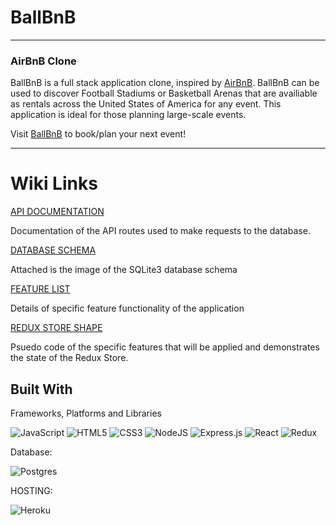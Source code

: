 # BallBnB
<!-- ![image]() -->


***
### AirBnB Clone

BallBnB is a full stack application clone, inspired by [AirBnB](https://www.airbnb.com/). BallBnB can be used to discover Football Stadiums or Basketball Arenas that are availiable as rentals across the United States of America for any event. This application is ideal for those planning large-scale events.

Visit [BallBnB](https://api-airbnb-project.herokuapp.com/) to book/plan your next event!

***

# Wiki Links

[API DOCUMENTATION](https://github.com/williamkimngo/API-Project-Airbnb/wiki/API-DOCUMENTATION)

Documentation of the API routes used to make requests to the database.

[DATABASE SCHEMA](https://github.com/williamkimngo/API-Project-Airbnb/wiki/DATABASE-SCHEMA)

Attached is the image of the SQLite3 database schema

[FEATURE LIST](https://github.com/williamkimngo/API-Project-Airbnb/wiki/FEATURE-LIST)

Details of specific feature functionality of the application

[REDUX STORE SHAPE](https://github.com/williamkimngo/API-Project-Airbnb/wiki/REDUX-STORE-SHAPE)

Psuedo code of the specific features that will be applied and demonstrates the state of the Redux Store.

## Built With

Frameworks, Platforms and Libraries

![JavaScript](https://img.shields.io/badge/javascript-%23323330.svg?style=for-the-badge&logo=javascript&logoColor=%23F7DF1E)
![HTML5](https://img.shields.io/badge/html5-%23E34F26.svg?style=for-the-badge&logo=html5&logoColor=white)
![CSS3](https://img.shields.io/badge/css3-%231572B6.svg?style=for-the-badge&logo=css3&logoColor=white)
![NodeJS](https://img.shields.io/badge/node.js-6DA55F?style=for-the-badge&logo=node.js&logoColor=white)
![Express.js](https://img.shields.io/badge/express.js-%23404d59.svg?style=for-the-badge&logo=express&logoColor=%2361DAFB)
![React](https://img.shields.io/badge/react-%2320232a.svg?style=for-the-badge&logo=react&logoColor=%2361DAFB)
![Redux](https://img.shields.io/badge/redux-%23593d88.svg?style=for-the-badge&logo=redux&logoColor=white)

Database:

![Postgres](https://img.shields.io/badge/postgres-%23316192.svg?style=for-the-badge&logo=postgresql&logoColor=white)

HOSTING:

![Heroku](https://img.shields.io/badge/heroku-%23430098.svg?style=for-the-badge&logo=heroku&logoColor=white)
